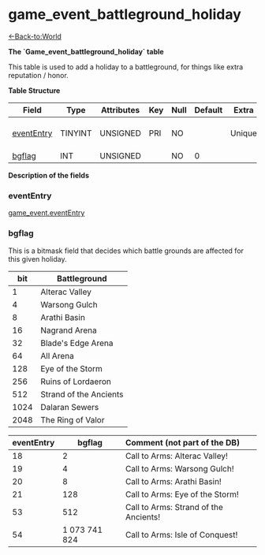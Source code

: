 # game_event_battleground_holiday

[<-Back-to:World](database-world)

**The \`Game_event_battleground_holiday\` table**

This table is used to add a holiday to a battleground, for things like extra reputation / honor.

**Table Structure**

| Field           | Type    | Attributes | Key | Null | Default | Extra  | Comment                 |
| --------------- | ------- | ---------- | --- | ---- | ------- | ------ | ----------------------- |
| [eventEntry][1] | TINYINT | UNSIGNED   | PRI | NO   |         | Unique | Entry of the game event |
| [bgflag][2]     | INT     | UNSIGNED   |     | NO   | 0       |        |                         |

[1]: #evententry
[2]: #bgflag

**Description of the fields**

### eventEntry

[game_event.eventEntry](game_event#evententry)

### bgflag

This is a bitmask field that decides which battle grounds are affected for this given holiday.

| bit  | Battleground           |
| ---- | ---------------------- |
| 1    | Alterac Valley         |
| 4    | Warsong Gulch          |
| 8    | Arathi Basin           |
| 16   | Nagrand Arena          |
| 32   | Blade's Edge Arena     |
| 64   | All Arena              |
| 128  | Eye of the Storm       |
| 256  | Ruins of Lordaeron     |
| 512  | Strand of the Ancients |
| 1024 | Dalaran Sewers         |
| 2048 | The Ring of Valor      |

| eventEntry | bgflag        | Comment (not part of the DB)          |
| ---------- | ------------- | :------------------------------------ |
| 18         | 2             | Call to Arms: Alterac Valley!         |
| 19         | 4             | Call to Arms: Warsong Gulch!          |
| 20         | 8             | Call to Arms: Arathi Basin!           |
| 21         | 128           | Call to Arms: Eye of the Storm!       |
| 53         | 512           | Call to Arms: Strand of the Ancients! |
| 54         | 1 073 741 824 | Call to Arms: Isle of Conquest!       |
